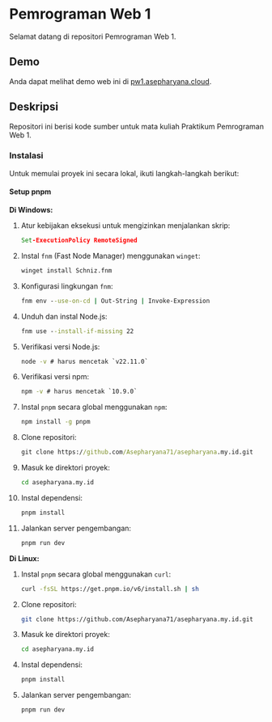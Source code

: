 # Pemrograman Web 1

Selamat datang di repositori Pemrograman Web 1.

## Demo

Anda dapat melihat demo web ini di [pw1.asepharyana.cloud](http://pw1.asepharyana.cloud).

## Deskripsi

Repositori ini berisi kode sumber untuk mata kuliah Praktikum Pemrograman Web 1. 

### Instalasi

Untuk memulai proyek ini secara lokal, ikuti langkah-langkah berikut:

#### Setup pnpm

**Di Windows:**

1. Atur kebijakan eksekusi untuk mengizinkan menjalankan skrip:

    ```cmd
    Set-ExecutionPolicy RemoteSigned
    ```

2. Instal `fnm` (Fast Node Manager) menggunakan `winget`:

    ```cmd
    winget install Schniz.fnm
    ```

3. Konfigurasi lingkungan `fnm`:

    ```cmd
    fnm env --use-on-cd | Out-String | Invoke-Expression
    ```

4. Unduh dan instal Node.js:

    ```cmd
    fnm use --install-if-missing 22
    ```

5. Verifikasi versi Node.js:

    ```cmd
    node -v # harus mencetak `v22.11.0`
    ```

6. Verifikasi versi npm:

    ```cmd
    npm -v # harus mencetak `10.9.0`
    ```

7. Instal `pnpm` secara global menggunakan `npm`:

    ```cmd
    npm install -g pnpm
    ```

8. Clone repositori:

    ```cmd
    git clone https://github.com/Asepharyana71/asepharyana.my.id.git
    ```

9. Masuk ke direktori proyek:

    ```cmd
    cd asepharyana.my.id
    ```

10. Instal dependensi:

    ```cmd
    pnpm install
    ```

11. Jalankan server pengembangan:

    ```cmd
    pnpm run dev
    ```

**Di Linux:**

1. Instal `pnpm` secara global menggunakan `curl`:

    ```bash
    curl -fsSL https://get.pnpm.io/v6/install.sh | sh
    ```

2. Clone repositori:

    ```bash
    git clone https://github.com/Asepharyana71/asepharyana.my.id.git
    ```

3. Masuk ke direktori proyek:

    ```bash
    cd asepharyana.my.id
    ```

4. Instal dependensi:

    ```bash
    pnpm install
    ```

5. Jalankan server pengembangan:

    ```bash
    pnpm run dev
    ```
